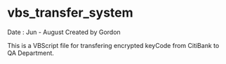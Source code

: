 # vbs_transfer_system

Date : Jun - August
Created by Gordon

This is a VBScript file for transfering encrypted keyCode from CitiBank to QA Department.

